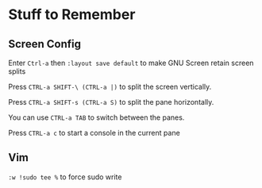 # Stuff to Remember


Screen Config
-------------
Enter
`Ctrl-a` then `:layout save default`
to make GNU Screen retain screen splits

Press `CTRL-a SHIFT-\ (CTRL-a |)` to split the screen vertically.

Press `CTRL-a SHIFT-s (CTRL-a S)` to split the pane horizontally.

You can use `CTRL-a TAB` to switch between the panes.

Press `CTRL-a c` to start a console in the current pane



Vim
---
`:w !sudo tee %`  to force sudo write
